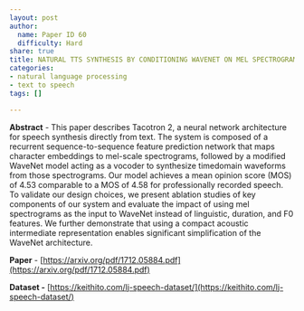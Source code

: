 ```yaml
---
layout: post
author:
  name: Paper ID 60
  difficulty: Hard
share: true
title: NATURAL TTS SYNTHESIS BY CONDITIONING WAVENET ON MEL SPECTROGRAM PREDICTIONS(Tacotron2)
categories:
- natural language processing
- text to speech
tags: []

---
```

**Abstract** - This paper describes Tacotron 2, a neural network architecture for speech synthesis directly from text. The system is composed of a recurrent sequence-to-sequence feature prediction network that maps character embeddings to mel-scale spectrograms, followed by a modified WaveNet model acting as a vocoder to synthesize timedomain waveforms from those spectrograms. Our model achieves a mean opinion score (MOS) of 4.53 comparable to a MOS of 4.58 for professionally recorded speech. To validate our design choices, we present ablation studies of key components of our system and evaluate the impact of using mel spectrograms as the input to WaveNet instead of linguistic, duration, and F0 features. We further demonstrate that using a compact acoustic intermediate representation enables significant simplification of the WaveNet architecture.

**Paper** - [https://arxiv.org/pdf/1712.05884.pdf](https://arxiv.org/pdf/1712.05884.pdf)

**Dataset -** [https://keithito.com/lj-speech-dataset/](https://keithito.com/lj-speech-dataset/)
    